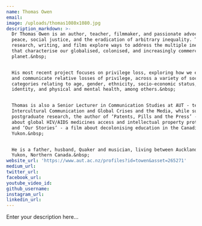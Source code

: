 ```yaml
---
name: Thomas Owen
email:
image: /uploads/thomas1080x1080.jpg
description_markdown: >-
  Dr Thomas Owen is an author, teacher, filmmaker, and passionate advocate for
  peace, social justice, and the eradication of arbitrary inequality. Thomas’
  research, writing, and films explore ways to address the multiple inequalities
  that characterise our globalised, colonised, and increasingly commercialised
  planet.&nbsp;


  His most recent project focuses on privilege loss, exploring how we experience
  and communicate relative losses of privilege, across a variety of social
  categories relating to age, gender, ethnicity, socio-economic status, sexual
  identity, and physical and mental health, among others.&nbsp;


  Thomas is also a Senior Lecturer in Communication Studies at AUT - teaching
  Intercultural Communication and Global Crises and the Media, while supervising
  postgraduate research, the author of ‘Patents, Pills and the Press’ - a book
  about global HIV/AIDS medicines access and intellectual property protections,
  and ‘Our Stories’ - a film about decolonising education in the Canadian
  Yukon.&nbsp;


  He is a father, husband, Quaker and musician, living between Auckland and the
  Yukon, Northern Canada.&nbsp;
website_url: 'https://www.aut.ac.nz/profiles?id=towen&asset=265271'
medium_url:
twitter_url:
facebook_url:
youtube_video_id:
github_username:
instagram_url:
linkedin_url:
---
```


Enter your description here...
